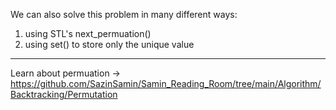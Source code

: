 We can also solve this problem in many different ways:  
1. using STL's next_permuation()  
2. using set() to store only the unique value  
------------  
Learn about permuation -> https://github.com/SazinSamin/Samin_Reading_Room/tree/main/Algorithm/Backtracking/Permutation
